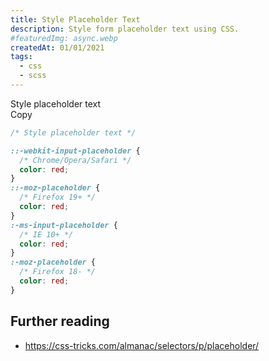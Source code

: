 ```yaml
---
title: Style Placeholder Text
description: Style form placeholder text using CSS.
#featuredImg: async.webp
createdAt: 01/01/2021
tags:
  - css
  - scss
---
```


<div class="c-code-wrapper">
  <div class="c-code-wrapper__header">
    <div class="c-code-wrapper__title">Style placeholder text</div>
    <div class="c-code-wrapper__copy">Copy</div>
  </div>

```css [css]
/* Style placeholder text */

::-webkit-input-placeholder {
  /* Chrome/Opera/Safari */
  color: red;
}
::-moz-placeholder {
  /* Firefox 19+ */
  color: red;
}
:-ms-input-placeholder {
  /* IE 10+ */
  color: red;
}
:-moz-placeholder {
  /* Firefox 18- */
  color: red;
}
```

</div>

## Further reading

- https://css-tricks.com/almanac/selectors/p/placeholder/
